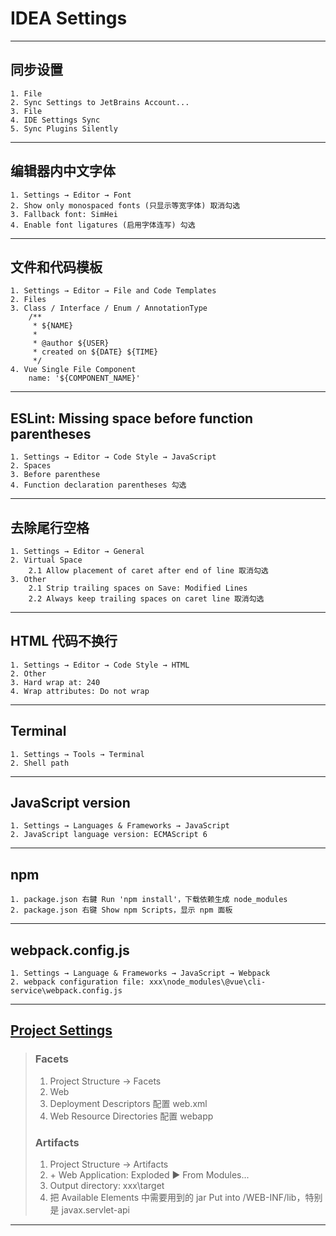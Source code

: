 # IDEA Settings
---
## 同步设置
    1. File
    2. Sync Settings to JetBrains Account...
    3. File
    4. IDE Settings Sync
    5. Sync Plugins Silently
---
## 编辑器内中文字体
    1. Settings → Editor → Font
    2. Show only monospaced fonts (只显示等宽字体) 取消勾选
    3. Fallback font: SimHei
    4. Enable font ligatures (启用字体连写) 勾选
---
## 文件和代码模板
    1. Settings → Editor → File and Code Templates
    2. Files
    3. Class / Interface / Enum / AnnotationType
        /**
         * ${NAME}
         *
         * @author ${USER}
         * created on ${DATE} ${TIME}
         */
    4. Vue Single File Component
        name: '${COMPONENT_NAME}'
---
## ESLint: Missing space before function parentheses
    1. Settings → Editor → Code Style → JavaScript
    2. Spaces
    3. Before parenthese
    4. Function declaration parentheses 勾选
---
## 去除尾行空格
    1. Settings → Editor → General
    2. Virtual Space
        2.1 Allow placement of caret after end of line 取消勾选
    3. Other
        2.1 Strip trailing spaces on Save: Modified Lines
        2.2 Always keep trailing spaces on caret line 取消勾选
---
## HTML 代码不换行
    1. Settings → Editor → Code Style → HTML
    2. Other
    3. Hard wrap at: 240
    4. Wrap attributes: Do not wrap
---
## Terminal
    1. Settings → Tools → Terminal
    2. Shell path
---
## JavaScript version
    1. Settings → Languages & Frameworks → JavaScript
    2. JavaScript language version: ECMAScript 6
---
## npm
    1. package.json 右鍵 Run 'npm install'，下载依赖生成 node_modules
    2. package.json 右键 Show npm Scripts，显示 npm 面板
---
## webpack.config.js
    1. Settings → Language & Frameworks → JavaScript → Webpack
    2. webpack configuration file: xxx\node_modules\@vue\cli-service\webpack.config.js
---
## [Project Settings](https://www.jianshu.com/p/39b2206999e7)
>### Facets
>   1. Project Structure → Facets
>   2. Web
>   3. Deployment Descriptors 配置 web.xml
>   4. Web Resource Directories 配置 webapp
>### Artifacts
>   1. Project Structure → Artifacts
>   2. \+ Web Application: Exploded ▶ From Modules...
>   3. Output directory: xxx\target
>   4. 把 Available Elements 中需要用到的 jar Put into /WEB-INF/lib，特别是 javax.servlet-api
---